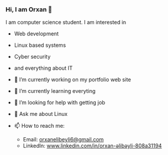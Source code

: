 ### Hi, I am Orxan 👋

I am computer science student.
I am interested in 
- Web development
- Linux based systems
- Cyber security
- and everything about IT

- 🔭 I’m currently working on my portfolio web site
- 🌱 I’m currently learning everyting
- 🤔 I’m looking for help with getting job
- 💬 Ask me about Linux
- 📫 How to reach me:
   - Email:      orxanelibeyli6@gmail.com
   - LinkedIn:   www.linkedin.com/in/orxan-əlibəyli-808a31194
